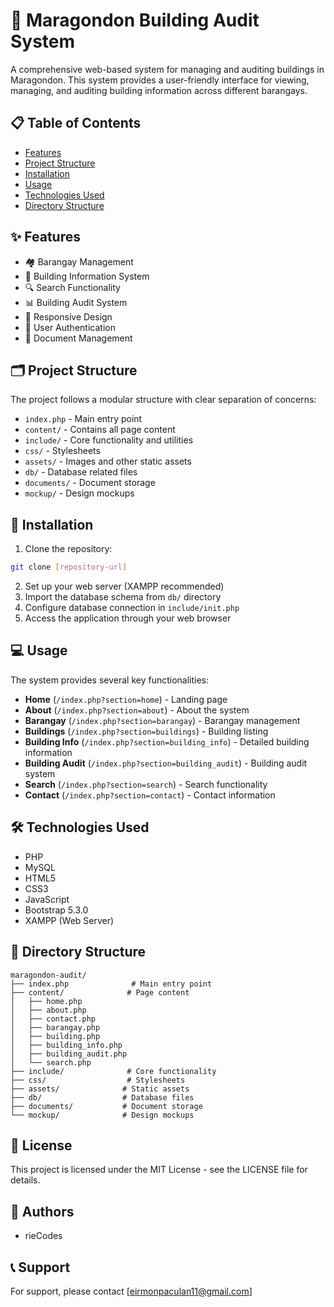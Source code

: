 # 🏢 Maragondon Building Audit System

A comprehensive web-based system for managing and auditing buildings in Maragondon. This system provides a user-friendly interface for viewing, managing, and auditing building information across different barangays.

## 📋 Table of Contents
- [Features](#-features)
- [Project Structure](#-project-structure)
- [Installation](#-installation)
- [Usage](#-usage)
- [Technologies Used](#-technologies-used)
- [Directory Structure](#-directory-structure)

## ✨ Features
- 🏘️ Barangay Management
- 🏢 Building Information System
- 🔍 Search Functionality
- 📊 Building Audit System
- 📱 Responsive Design
- 🔐 User Authentication
- 📄 Document Management

## 🗂️ Project Structure
The project follows a modular structure with clear separation of concerns:

- `index.php` - Main entry point
- `content/` - Contains all page content
- `include/` - Core functionality and utilities
- `css/` - Stylesheets
- `assets/` - Images and other static assets
- `db/` - Database related files
- `documents/` - Document storage
- `mockup/` - Design mockups

## 🚀 Installation

1. Clone the repository:
```bash
git clone [repository-url]
```

2. Set up your web server (XAMPP recommended)
3. Import the database schema from `db/` directory
4. Configure database connection in `include/init.php`
5. Access the application through your web browser

## 💻 Usage

The system provides several key functionalities:

- **Home** (`/index.php?section=home`) - Landing page
- **About** (`/index.php?section=about`) - About the system
- **Barangay** (`/index.php?section=barangay`) - Barangay management
- **Buildings** (`/index.php?section=buildings`) - Building listing
- **Building Info** (`/index.php?section=building_info`) - Detailed building information
- **Building Audit** (`/index.php?section=building_audit`) - Building audit system
- **Search** (`/index.php?section=search`) - Search functionality
- **Contact** (`/index.php?section=contact`) - Contact information

## 🛠️ Technologies Used

- PHP
- MySQL
- HTML5
- CSS3
- JavaScript
- Bootstrap 5.3.0
- XAMPP (Web Server)

## 📁 Directory Structure

```
maragondon-audit/
├── index.php              # Main entry point
├── content/              # Page content
│   ├── home.php
│   ├── about.php
│   ├── contact.php
│   ├── barangay.php
│   ├── building.php
│   ├── building_info.php
│   ├── building_audit.php
│   └── search.php
├── include/              # Core functionality
├── css/                  # Stylesheets
├── assets/              # Static assets
├── db/                  # Database files
├── documents/           # Document storage
└── mockup/              # Design mockups
```


## 📝 License

This project is licensed under the MIT License - see the LICENSE file for details.

## 👥 Authors

- rieCodes

## 📞 Support

For support, please contact [eirmonpaculan11@gmail.com] 